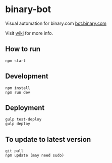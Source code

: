 # binary-bot
Visual automation for binary.com [bot.binary.com](https://bot.binary.com)

Visit [wiki](https://github.com/binary-com/binary-bot/wiki) for more info.

## How to run
```
npm start 
```

## Development

```
npm install
npm run dev
```

## Deployment 

```
gulp test-deploy
gulp deploy
```

## To update to latest version

```
git pull
npm update (may need sudo)
```

